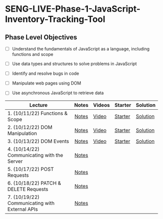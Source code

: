 # SENG-LIVE-Phase-1-JavaScript-Inventory-Tracking-Tool
## Phase Level Objectives
- [ ] Understand the fundamentals of JavaScript as a language, including functions and scope
- [ ] Use data types and structures to solve problems in JavaScript
- [ ] Identify and resolve bugs in code
- [ ] Manipulate web pages using DOM
- [ ] Use asynchronous JavaScript to retrieve data


| Lecture                                        |                                             Notes                                              | Videos | Starter | Solution |
| ---------------------------------------------- | :--------------------------------------------------------------------------------------------: | ------ | ------- | -------- |
| 1. (10/11/22) Functions & Scope                | [Notes](https://docs.google.com/document/d/1VLA2ao2hJTcSHpSFPTm-mjlMjtMziEk869bMxsF9en0/edit#) |   [Video](https://vimeo.com/759270987)     |    [Starter](https://github.com/learn-co-students/SENG-LIVE-101022-Phase-1-JS/tree/main/01_Functions_%26_Scope)     |    [Solution](https://github.com/learn-co-students/SENG-LIVE-101022-Phase-1-JS/compare/main...01_solution)      |
| 2. (10/12/22) DOM Manipulation                 | [Notes](https://docs.google.com/document/d/1VLA2ao2hJTcSHpSFPTm-mjlMjtMziEk869bMxsF9en0/edit#) |   [Video](https://vimeo.com/759663950)     |    [Starter](https://github.com/learn-co-students/SENG-LIVE-101022-Phase-1-JS/tree/main/02_DOM_Manipulation)     |    [Solution](https://github.com/learn-co-students/SENG-LIVE-101022-Phase-1-JS/commit/eff20d4864579e11d9de8eed388687e935cd1af0)      |
| 3. (10/13/22) DOM Events                       | [Notes](https://docs.google.com/document/d/1VLA2ao2hJTcSHpSFPTm-mjlMjtMziEk869bMxsF9en0/edit#) |   [Video](https://vimeo.com/760076960)     |    [Starter](https://github.com/learn-co-students/SENG-LIVE-101022-Phase-1-JS/tree/main/03_DOM_Events)     |    [Solution](https://github.com/learn-co-students/SENG-LIVE-101022-Phase-1-JS/commit/19397f7057902bfe6161e16b47402678dc31d3f4)      |
| 4. (10/14/22) Communicating with the Server    | [Notes](https://docs.google.com/document/d/1VLA2ao2hJTcSHpSFPTm-mjlMjtMziEk869bMxsF9en0/edit#) |   []()     |    []()     |    []()      |
| 5. (10/17/22) POST Requests                    | [Notes](https://docs.google.com/document/d/1VLA2ao2hJTcSHpSFPTm-mjlMjtMziEk869bMxsF9en0/edit#) |   []()     |    []()     |    []()      |
| 6. (10/18/22) PATCH & DELETE Requests          | [Notes](https://docs.google.com/document/d/1VLA2ao2hJTcSHpSFPTm-mjlMjtMziEk869bMxsF9en0/edit#) |   []()     |    []()     |    []()      |
| 7. (10/19/22) Communicating with External APIs | [Notes](https://docs.google.com/document/d/1VLA2ao2hJTcSHpSFPTm-mjlMjtMziEk869bMxsF9en0/edit#) |   []()     |    []()     |    []()      |